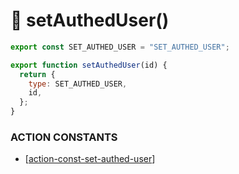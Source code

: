 # 🔺 setAuthedUser()

```js
export const SET_AUTHED_USER = "SET_AUTHED_USER";

export function setAuthedUser(id) {
  return {
    type: SET_AUTHED_USER,
    id,
  };
}
```

### ACTION CONSTANTS

- [[action-const-set-authed-user]]

[//begin]: # "Autogenerated link references for markdown compatibility"
[action-const-set-authed-user]: ../actionConstants/action-const-set-authed-user "🔺 SET-AUTHED-USER"
[//end]: # "Autogenerated link references"
